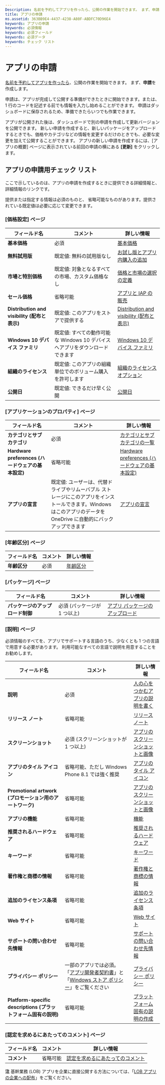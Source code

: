 ```yaml
---
Description: 名前を予約してアプリを作ったら、公開の作業を開始できます。 まず、申請を作成します。
title: アプリの申請
ms.assetid: 363BB9E4-4437-4238-A80F-ABDFC70D96E4
keywords: アプリの申請
keywords: 必須情報
keywords: 必須フィールド
keywords: 必須データ
keywords: チェック リスト
---
```


# アプリの申請


[名前を予約してアプリを作ったら](create-your-app-by-reserving-a-name.md)、公開の作業を開始できます。 まず、**申請**を作成します。

申請は、アプリが完成して公開する準備ができたときに開始できます。または、1 行のコードを記述する前でも情報を入力し始めることができます。 申請はダッシュボードに保存されるため、準備できたらいつでも作業できます。

アプリが公開された後は、ダッシュボードで別の申請を作成して更新バージョンを公開できます。 新しい申請を作成すると、新しいパッケージをアップロードするときでも、価格やカテゴリなどの情報を変更するだけのときでも、必要な変更を加えて公開することができます。 アプリの新しい申請を作成するには、[アプリの概要] ページに表示されている前回の申請の横にある **[更新]** をクリックします。

## アプリの申請用チェック リスト


ここで示しているのは、アプリの申請を作成するときに提供できる詳細情報と、詳細情報のリンクです。

提供または指定する情報は必須のものと、 省略可能なものがあります。提供されている既定値は必要に応じて変更できます。

### [価格設定] ページ
| フィールド名                    | コメント                                       | 詳しい情報                                                             |
|-------------------------------|---------------------------------------------|---------------------------------------------------------------------------|
| **基本価格**                | 必須                                    | [基本価格](set-app-pricing-and-availability.md#base-price)              |
| **無料試用版**                | 既定値: 無料の試用版なし                      | [お試し版とアプリ内購入の追加](https://msdn.microsoft.com/library/windows/apps/jj193599)  |
| **市場と特別価格** | 既定値: 対象となるすべての市場、カスタム価格なし | [価格と市場の選択の定義](define-pricing-and-market-selection.md)              |
| **セール価格**              | 省略可能                                    | [アプリと IAP の販売](put-apps-and-iaps-on-sale.md)                                       |
| **Distribution and visibility (配布と表示)** | 既定値: このアプリをストアで提供する | [Distribution and visibility (配布と表示)](set-app-pricing-and-availability.md#distribution-and-visibility) | 
| **Windows 10 デバイス ファミリ**  | 既定値: すべての動作可能な Windows 10 デバイスへアプリをダウンロードできます | [Windows 10 デバイス ファミリ](set-app-pricing-and-availability.md#windows-10-device-families) | 
| **組織のライセンス**    | 既定値: このアプリの組織単位でのボリューム購入を許可します | [組織のライセンス オプション](organizational-licensing.md)                        | 
| **公開日**                | 既定値: できるだけ早く公開      | [公開日](set-app-pricing-and-availability.md#publish-date)          |



### [アプリケーションのプロパティ] ページ

| フィールド名                    | コメント                                       | 詳しい情報                                                             |
|-------------------------------|---------------------------------------------|---------------------------------------------------------------------------|
| **カテゴリとサブカテゴリ**  | 必須                                    | [カテゴリとサブカテゴリの一覧](category-and-subcategory-table.md)       |
| **Hardware preferences (ハードウェアの基本設定)**      | 省略可能                                    | [Hardware preferences (ハードウェアの基本設定)](enter-app-properties.md#hardware_preferences)      |
| **アプリの宣言**          | 既定値: ユーザーは、代替ドライブやリムーバブル ストレージにこのアプリをインストールできます。Windows はこのアプリのデータを OneDrive に自動的にバックアップできます | [アプリの宣言](app-declarations.md) |



### [年齢区分] ページ

| フィールド名                    | コメント                                       | 詳しい情報                          |
|-------------------------------|---------------------------------------------|----------------------------------------|
| **年齢区分**               | 必須                                    | [年齢区分](age-ratings.md)          |



### [パッケージ] ページ

| フィールド名                    | コメント                                       | 詳しい情報                          |
|-------------------------------|---------------------------------------------|----------------------------------------|
| **パッケージのアップロード制御**    | 必須 (パッケージが 1 つ以上)             | [アプリ パッケージのアップロード](upload-app-packages.md) | 



### [説明] ページ

必須情報のすべてを、アプリでサポートする言語のうち、少なくとも 1 つの言語で用意する必要があります。 利用可能なすべての言語で説明を用意することをお勧めします。

| フィールド名                    | コメント                                       | 詳しい情報                                                     |
|-------------------------------|---------------------------------------------|-------------------------------------------------------------------|
| **説明**               | 必須                                    | [人の心をつかむアプリの説明を書く](write-a-great-app-description.md) | 
| **リリース ノート**             | 省略可能                                    | [リリース ノート](create-app-descriptions.md#release-notes)         |
| **スクリーンショット**               | 必須 (スクリーンショットが 1 つ以上)          | [アプリのスクリーンショットと画像](app-screenshots-and-images.md)       |
| **アプリのタイル アイコン**             | 省略可能、ただし Windows Phone 8.1 では強く推奨 | [アプリのタイル アイコン](create-app-descriptions.md#app-tile-icon) | 
| **Promotional artwork (プロモーション用のアートワーク)**       | 省略可能                                    | [アプリのスクリーンショットと画像](app-screenshots-and-images.md)       | 
| **アプリの機能**              | 省略可能                                    | [機能](create-app-descriptions.md#app-features)               |
| **推奨されるハードウェア**      | 省略可能                                    | [推奨されるハードウェア](create-app-descriptions.md#recommended-hardware) | 
| **キーワード**                  | 省略可能                                    | [キーワード](create-app-descriptions.md#keywords)                   |
| **著作権と商標の情報** | 省略可能                                 | [著作権と商標の情報](create-app-descriptions.md#copyright-and-trademark-info) | 
| **追加のライセンス条項**  | 省略可能                                    | [追加のライセンス条項](create-app-descriptions.md#additional-license-terms) | 
| **Web サイト**                   | 省略可能                                    | [Web サイト](create-app-descriptions.md#website)                     |
| **サポートの問い合わせ先情報**      | 省略可能                                    | [サポートの問い合わせ先情報](create-app-descriptions.md)                | 
| **プライバシー ポリシー**            | 一部のアプリでは必須。 「[アプリ開発者契約書](https://msdn.microsoft.com/library/windows/apps/hh694058)」と「[Windows ストア ポリシー](https://msdn.microsoft.com/library/windows/apps/dn764944.aspx#pol_10_5_1)」をご覧ください | [プライバシー ポリシー](create-app-descriptions.md#privacy-policy) | 
| **Platform-specific descriptions (プラットフォーム固有の説明)** | 省略可能                               | [プラットフォーム固有の説明の作成](create-platform-specific-descriptions.md) |



### [認定を求めるにあたってのコメント] ページ

| フィールド名                    | コメント                                       | 詳しい情報                                                     |
|-------------------------------|---------------------------------------------|-------------------------------------------------------------------|
| **コメント**                     | 省略可能                                    | [認定を求めるにあたってのコメント](notes-for-certification.md)             |

 
**注**  基幹業務 (LOB) アプリを企業に直接公開する方法については、「[LOB アプリの企業への配布](distribute-lob-apps-to-enterprises.md)」をご覧ください。


<!--HONumber=Mar16_HO1-->



